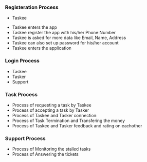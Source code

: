 ### Registeration Process

+ Taskee
- Taskee enters the app 
- Taskee register the app with his/her Phone Number
- Taskee is asked for more data like Email, Name, Address 
- Taskee can also set up password for his/her account
- Taskee enters the application

### Login Process

+ Taskee
+ Tasker
+ Support

### Task Process

+ Process of requesting a task by Taskee
+ Process of accepting a task by Tasker
+ Process of Taskee and Tasker connection
+ Process of Task Termination and Transfering the money
+ Process of Taskee and Tasker feedback and rating on eachother

### Support Process

+ Process of Monitoring the stalled tasks
+ Process of Answering the tickets
